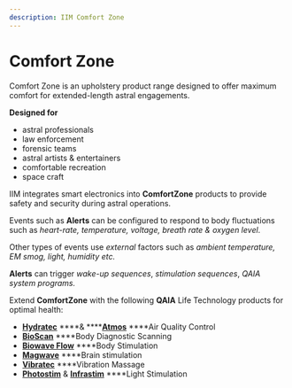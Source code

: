 ```yaml
---
description: IIM Comfort Zone
---
```


# Comfort Zone

Comfort Zone is an upholstery product range designed to offer maximum comfort for extended-length astral engagements.

**Designed for** 

* astral professionals
* law enforcement
* forensic teams 
* astral artists & entertainers
* comfortable recreation
* space craft

IIM integrates smart electronics into **ComfortZone** products to provide safety and security during astral operations. 

Events such as **Alerts** can be configured to respond to body fluctuations such as _heart-rate, temperature, voltage, breath rate & oxygen level_. 

Other types of events use _external_ factors such as _ambient temperature, EM smog, light, humidity etc._ 

**Alerts** can trigger _wake-up sequences_, _stimulation sequences_, _QAIA system programs._

Extend **ComfortZone** with the following **QAIA** Life Technology products for optimal health:

* [**Hydratec**](https://qaia.tech/products/qaia-hydratec) ****& ****[**Atmos**](https://qaia.tech/products/atmos) ****Air Quality Control
* [**BioScan**](https://qaia.tech/products/qaia-biowave/qaia-biowave-scanner) ****Body Diagnostic Scanning
* [**Biowave Flow**](https://qaia.tech/products/qaia-biowave) ****Body Stimulation 
* [**Magwave**](https://qaia.tech/products/qaia-magwave) ****Brain stimulation 
* [**Vibratec**](https://qaia.tech/products/qaia-vibratec) ****Vibration Massage 
* [**Photostim**](https://qaia.tech/products/qaia-photostim) & [**Infrastim**](https://qaia.tech/products/qaia-photostim/qaia-infrastim) ****Light Stimulation



